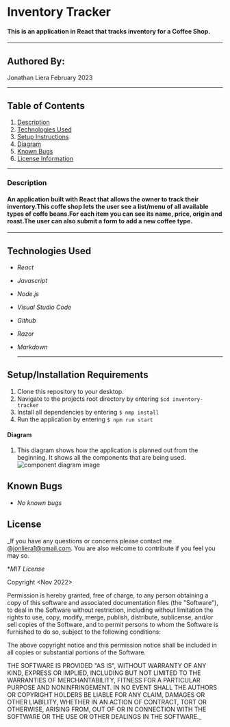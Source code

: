 # Inventory Tracker

#### This is an application in React that tracks inventory for a Coffee Shop.

---

## Authored By:

Jonathan Liera February 2023

---

## Table of Contents

1. [Description](#Description)
2. [Technologies Used](#technologies-used)
3. [Setup Instructions](#installation-and-setup)
4. [Diagram](#diagram)
5. [Known Bugs](#known-bugs)
6. [License Information](#License)

---

### Description

#### An application built with React that allows the owner to track their inventory.This coffe shop lets the user see a list/menu of all available types of coffe beans.For each item you can see its name, price, origin and roast.The user can also submit a form to add a new coffee type.

---

## Technologies Used

- _React_
- _Javascript_
- _Node.js_
- _Visual Studio Code_
- _Github_
- _Razor_
- _Markdown_

  ***

## Setup/Installation Requirements

1. Clone this repository to your desktop.
2. Navigate to the projects root directory by entering `$cd inventory-tracker`
3. Install all dependencies by entering `$ nmp install`
4. Run the application by entering `$ npm run start`

#### Diagram

1. This diagram shows how the application is planned out from the beginning. It shows all the components that are being used.
   ![component diagram image](src/components/img/diagram.png)

## Known Bugs

- _No known bugs_

## License

\_If you have any questions or concerns please contact me @jonliera1@gmail.com. You are also welcome to contribute if you feel you may so.

\*_MIT License_

Copyright <Nov 2022> <Jonathan Liera>

Permission is hereby granted, free of charge, to any person obtaining a copy of this software and associated documentation files (the "Software"), to deal in the Software without restriction, including without limitation the rights to use, copy, modify, merge, publish, distribute, sublicense, and/or sell copies of the Software, and to permit persons to whom the Software is furnished to do so, subject to the following conditions:

The above copyright notice and this permission notice shall be included in all copies or substantial portions of the Software.

THE SOFTWARE IS PROVIDED "AS IS", WITHOUT WARRANTY OF ANY KIND, EXPRESS OR IMPLIED, INCLUDING BUT NOT LIMITED TO THE WARRANTIES OF MERCHANTABILITY, FITNESS FOR A PARTICULAR PURPOSE AND NONINFRINGEMENT. IN NO EVENT SHALL THE AUTHORS OR COPYRIGHT HOLDERS BE LIABLE FOR ANY CLAIM, DAMAGES OR OTHER LIABILITY, WHETHER IN AN ACTION OF CONTRACT, TORT OR OTHERWISE, ARISING FROM, OUT OF OR IN CONNECTION WITH THE SOFTWARE OR THE USE OR OTHER DEALINGS IN THE SOFTWARE.\_
